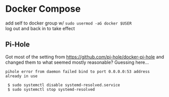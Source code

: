 # Docker Compose
add self to docker group w/ `sudo usermod -aG docker $USER`  
log out and back in to take effect

## Pi-Hole
Got most of the setting from https://github.com/pi-hole/docker-pi-hole and 
changed them to what seemed mostly reasonable? Guessing here...

```
pihole error from daemon failed bind to port 0.0.0.0:53 address already in use

 $ sudo systemctl disable systemd-resolved.service
 $ sudo systemctl stop systemd-resolved
```


